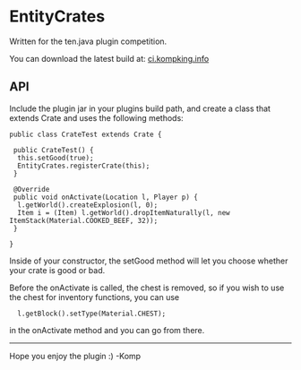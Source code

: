 # EntityCrates #
Written for the ten.java plugin competition.

You can download the latest build at: [ci.kompking.info](http://ci.kompking.info/)

## API ##
Include the plugin jar in your plugins build path, and create a class that extends Crate and uses the following methods:

    public class CrateTest extends Crate {
    
     public CrateTest() {
      this.setGood(true);
      EntityCrates.registerCrate(this);
     }

     @Override
     public void onActivate(Location l, Player p) {
      l.getWorld().createExplosion(l, 0);
      Item i = (Item) l.getWorld().dropItemNaturally(l, new ItemStack(Material.COOKED_BEEF, 32));
     }

    }

Inside of your constructor, the setGood method will let you choose whether your crate is good or bad.

Before the onActivate is called, the chest is removed, so if you wish to use the chest for inventory functions, you can use

      l.getBlock().setType(Material.CHEST);

in the onActivate method and you can go from there.


----------
Hope you enjoy the plugin :)
-Komp
